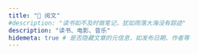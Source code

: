 ```yaml
---
title: "📕 阅文"
#description: "读书如不及时做笔记，犹如雨落大海没有踪迹"
description: "读书、电影、音乐"
hidemeta: true # 是否隐藏文章的元信息，如发布日期、作者等
---
```

